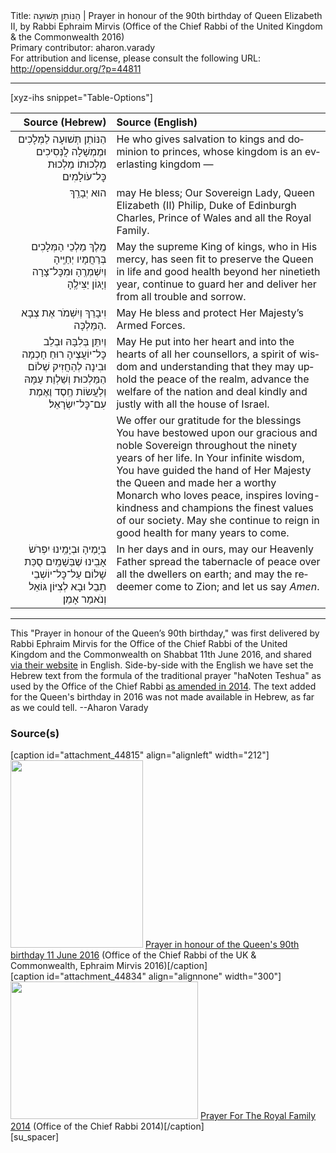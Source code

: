 <html>
<head></head>
<body>
Title: הַנּוֹתֵן תְּשׁוּעָה | Prayer in honour of the 90th birthday of Queen Elizabeth Ⅱ, by Rabbi Ephraim Mirvis (Office of the Chief Rabbi of the United Kingdom & the Commonwealth 2016)<br />
Primary contributor: aharon.varady<br />
For attribution and license, please consult the following URL: <a href="http://opensiddur.org/?p=44811">http://opensiddur.org/?p=44811</a>
<p />
<hr />

[xyz-ihs snippet="Table-Options"]<table style="margin-left: auto; margin-right: auto;" class="draggable">
<thead><tr><th id="x" style="text-align: right;">Source (Hebrew)</th><th style="text-align: left;">Source (English)</th></tr></thead>
<tbody>
<tr><td style="vertical-align:top;">
<div class="liturgy" lang="he" style="text-align: right;">
הַנּוֹתֵן תְּשׁוּעָה לַמְּלָכִים
וּמֶמְשָׁלָה לֲנְּסִיכִים
מַלְכוּתוֹ מַלְכוּת כׇּל־עֹולָמִים
</div></td>

<td style="vertical-align:top;">
<div class="english" lang="en" style="text-align: left;">
He who gives salvation to kings 
and dominion to princes, 
whose kingdom is an everlasting kingdom —
</div></td></tr>


<tr><td style="vertical-align:top;">
<div class="liturgy" lang="he" style="text-align: right;">
הוּא יְבָרֵֽךְ
</div></td>

<td style="vertical-align:top;">
<div class="english" lang="en" style="text-align: left;">
may He bless;
Our Sovereign Lady, Queen Elizabeth (Ⅱ)
Philip, Duke of Edinburgh
Charles, Prince of Wales
and all the Royal Family.
</div></td></tr>


<tr><td style="vertical-align:top;">
<div class="liturgy" lang="he" style="text-align: right;">
מֶֽלֶךְ מַלְכֵי הַמְּלָכִים
בְּרַחֲמָיו יְחַיֶּֽיהָ
&nbsp;
וְיִשְׁמְרֶֽהָ
וּמִכׇּל־צָרָה וְיָגוֹן יַצִּילֶֽהָ
</div></td>

<td style="vertical-align:top;">
<div class="english" lang="en" style="text-align: left;">
May the supreme King of kings, 
who in His mercy, has seen fit to preserve the Queen in life 
and good health beyond her ninetieth year, 
continue to guard her 
and deliver her from all trouble and sorrow. 
</div></td></tr>


<tr><td style="vertical-align:top;">
<div class="liturgy" lang="he" style="text-align: right;">
וִיבָרֵךְ וְיִשֽׁמֹר
אֶת צְבָא הַמַּלְכָּה.
</div></td>

<td style="vertical-align:top;">
<div class="english" lang="en" style="text-align: left;">
May He bless and protect 
Her Majesty’s Armed Forces. 
</div></td></tr>


<tr><td style="vertical-align:top;">
<div class="liturgy" lang="he" style="text-align: right;">
וְיִתֵּן בְּלִבָּהּ
וּבְלֵב כׇּל־יוֹעֲצֶיהָ
רוּחַ חָכְמָה וּבִינָה
לְהַחֲזִיק שְׁלוֹם הַמַּלְכוּת
וְשַׁלְוַת עַמָּהּ
וְלַעֲשׂוֹת חֶֽסֶד וֶאֶמֶת עִם־כׇּל־יִשְׂרָאֵל׃
</div></td>

<td style="vertical-align:top;">
<div class="english" lang="en" style="text-align: left;">
May He put into her heart 
and into the hearts of all her counsellors, 
a spirit of wisdom and understanding 
that they may uphold the peace of the realm, 
advance the welfare of the nation 
and deal kindly and justly with all the house of Israel.
</div></td></tr>


<tr><td style="vertical-align:top;">
<div class="liturgy" lang="he" style="text-align: right;">
&nbsp;
</div></td>

<td style="vertical-align:top;">
<div class="english" lang="en" style="text-align: left;">
We offer our gratitude 
for the blessings You have bestowed upon 
our gracious and noble Sovereign 
throughout the ninety years of her life. 
In Your infinite wisdom, 
You have guided the hand of Her Majesty the Queen 
and made her a worthy Monarch 
who loves peace, 
inspires loving-kindness 
and champions the finest values of our society. 
May she continue to reign in good health 
for many years to come.
</div></td></tr>


<tr><td style="vertical-align:top;">
<div class="liturgy" lang="he" style="text-align: right;">
בְּיָמֶיהָ וּבְיָמֵֽינוּ
יִפְרֹשׂ אָבִֽינוּ שֶׁבַּשָׁמַֽיִם
סֻכַּת שָׁלוֹם
עַל־כׇּל־יוֹשְׁבֵי תֵבֵל
וּבָא לְצִיּוֹן גּוֹאֵל
וְנֺאמַר אָמֵן׃
</div></td>

<td style="vertical-align:top;">
<div class="english" lang="en" style="text-align: left;">
In her days and in ours, 
may our Heavenly Father spread 
the tabernacle of peace 
over all the dwellers on earth; 
and may the redeemer come to Zion; 
and let us say <em>Amen</em>.
</div></td></tr>
</tbody></table>

<hr />

This "Prayer in honour of the Queen’s 90th birthday," was first delivered by Rabbi Ephraim Mirvis for the Office of the Chief Rabbi of the United Kingdom and the Commonwealth on Shabbat 11th June 2016, and shared <a href="https://chiefrabbi.org/prayer-queen-birthday/">via their website</a> in English. Side-by-side with the English we have set the Hebrew text from the formula of the traditional prayer "haNoten Teshua" as used by the Office of the Chief Rabbi <a href="/?p=44854">as amended in 2014</a>. The text added for the Queen's birthday in 2016 was not made available in Hebrew, as far as we could tell. --Aharon Varady

<h3>Source(s)</h3>

<span style="float: right;">[caption id="attachment_44815" align="alignleft" width="212"]<a href="https://opensiddur.org/wp-content/uploads/2022/06/Prayer-in-honour-of-the-Queens-90th-Birthday-11th-June-2016.png"><img src="https://opensiddur.org/wp-content/uploads/2022/06/Prayer-in-honour-of-the-Queens-90th-Birthday-11th-June-2016-212x300.png" alt="" width="212" height="300" class="size-medium wp-image-44815" /></a> <a href="https://chiefrabbi.org/prayer-queen-birthday/">Prayer in honour of the Queen's 90th birthday 11 June 2016</a> (Office of the Chief Rabbi of the UK & Commonwealth, Ephraim Mirvis 2016)[/caption]</span> <span style="float: left;">[caption id="attachment_44834" align="alignnone" width="300"]<a href="https://opensiddur.org/wp-content/uploads/2022/06/Prayer-For-The-Royal-Family-2014.png"><img src="https://opensiddur.org/wp-content/uploads/2022/06/Prayer-For-The-Royal-Family-2014-300x220.png" alt="" width="300" height="220" class="size-medium wp-image-44834" /></a> <a href="https://www.theus.org.uk/sites/default/files/ocrPrayer%20For%20The%20Royal%20Family%202014_0.pdf">Prayer For The Royal Family 2014</a> (Office of the Chief Rabbi 2014)[/caption]</span>[su_spacer]
&nbsp;
</body>
</html>